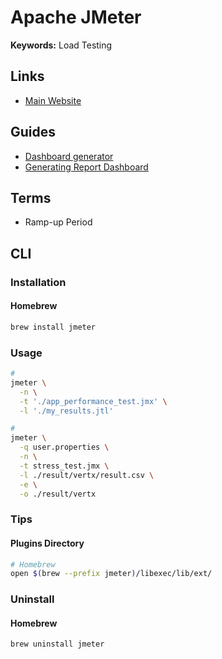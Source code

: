 # Apache JMeter

<!--
https://github.com/Rbillon59/jmeter-docker-compose-starterkit

https://github.com/SantimosoTFM/tfm-loadtesting/tree/master/jmeter

https://www.blazemeter.com/jmeter-load-testing/

https://linkedin.com/learning/jmeter-performance-and-load-testing/testing-with-jmeter
https://linkedin.com/learning/advanced-jmeter/getting-more-out-of-jmeter
https://github.com/marketplace/actions/apache-jmeter
https://grafana.com/grafana/dashboards/1152

https://github.com/nambuntu/reactive-programming-performance/tree/master
-->

**Keywords:** Load Testing

## Links

- [Main Website](https://jmeter.apache.org/)

## Guides

- [Dashboard generator](https://jmeter.apache.org/devguide-dashboard.html)
- [Generating Report Dashboard](https://jmeter.apache.org/usermanual/generating-dashboard.html)

## Terms

- Ramp-up Period

## CLI

### Installation

#### Homebrew

```sh
brew install jmeter
```

### Usage

```sh
#
jmeter \
  -n \
  -t './app_performance_test.jmx' \
  -l './my_results.jtl'

#
jmeter \
  -q user.properties \
  -n \
  -t stress_test.jmx \
  -l ./result/vertx/result.csv \
  -e \
  -o ./result/vertx
```

### Tips

#### Plugins Directory

```sh
# Homebrew
open $(brew --prefix jmeter)/libexec/lib/ext/
```

### Uninstall

#### Homebrew

```sh
brew uninstall jmeter
```
